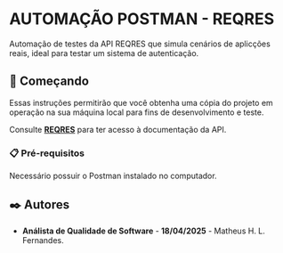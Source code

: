 # AUTOMAÇÃO POSTMAN - REQRES

Automação de testes da API REQRES que simula cenários de aplicções reais, ideal para testar um sistema de autenticação.

## 🚀 Começando

Essas instruções permitirão que você obtenha uma cópia do projeto em operação na sua máquina local para fins de desenvolvimento e teste.

Consulte **[REQRES](https://reqres.in/)** para ter acesso à documentação da API.

### 📋 Pré-requisitos

Necessário possuir o Postman instalado no computador.

## ✒️ Autores

* **Análista de Qualidade de Software** - **18/04/2025** - Matheus H. L. Fernandes.